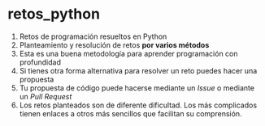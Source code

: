 # retos_python
1. Retos de programación resueltos en Python
2. Planteamiento y resolución de retos **por varios métodos**
3. Esta es una buena metodología para aprender programación con profundidad
4. Si tienes otra forma alternativa para resolver un reto puedes hacer una propuesta
5. Tu propuesta de código puede hacerse mediante un *Issue* o mediante un *Pull Request*
6. Los retos planteados son de diferente dificultad. Los más complicados tienen enlaces a otros más sencillos que facilitan su comprensión.
